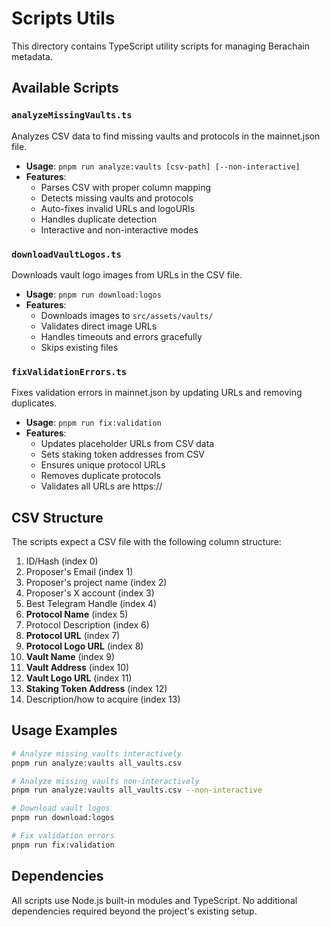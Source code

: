 # Scripts Utils

This directory contains TypeScript utility scripts for managing Berachain metadata.

## Available Scripts

### `analyzeMissingVaults.ts`
Analyzes CSV data to find missing vaults and protocols in the mainnet.json file.
- **Usage**: `pnpm run analyze:vaults [csv-path] [--non-interactive]`
- **Features**:
  - Parses CSV with proper column mapping
  - Detects missing vaults and protocols
  - Auto-fixes invalid URLs and logoURIs
  - Handles duplicate detection
  - Interactive and non-interactive modes

### `downloadVaultLogos.ts`
Downloads vault logo images from URLs in the CSV file.
- **Usage**: `pnpm run download:logos`
- **Features**:
  - Downloads images to `src/assets/vaults/`
  - Validates direct image URLs
  - Handles timeouts and errors gracefully
  - Skips existing files

### `fixValidationErrors.ts`
Fixes validation errors in mainnet.json by updating URLs and removing duplicates.
- **Usage**: `pnpm run fix:validation`
- **Features**:
  - Updates placeholder URLs from CSV data
  - Sets staking token addresses from CSV
  - Ensures unique protocol URLs
  - Removes duplicate protocols
  - Validates all URLs are https://

## CSV Structure

The scripts expect a CSV file with the following column structure:
1. ID/Hash (index 0)
2. Proposer's Email (index 1)
3. Proposer's project name (index 2)
4. Proposer's X account (index 3)
5. Best Telegram Handle (index 4)
6. **Protocol Name** (index 5)
7. Protocol Description (index 6)
8. **Protocol URL** (index 7)
9. **Protocol Logo URL** (index 8)
10. **Vault Name** (index 9)
11. **Vault Address** (index 10)
12. **Vault Logo URL** (index 11)
13. **Staking Token Address** (index 12)
14. Description/how to acquire (index 13)

## Usage Examples

```bash
# Analyze missing vaults interactively
pnpm run analyze:vaults all_vaults.csv

# Analyze missing vaults non-interactively
pnpm run analyze:vaults all_vaults.csv --non-interactive

# Download vault logos
pnpm run download:logos

# Fix validation errors
pnpm run fix:validation
```

## Dependencies

All scripts use Node.js built-in modules and TypeScript. No additional dependencies required beyond the project's existing setup. 